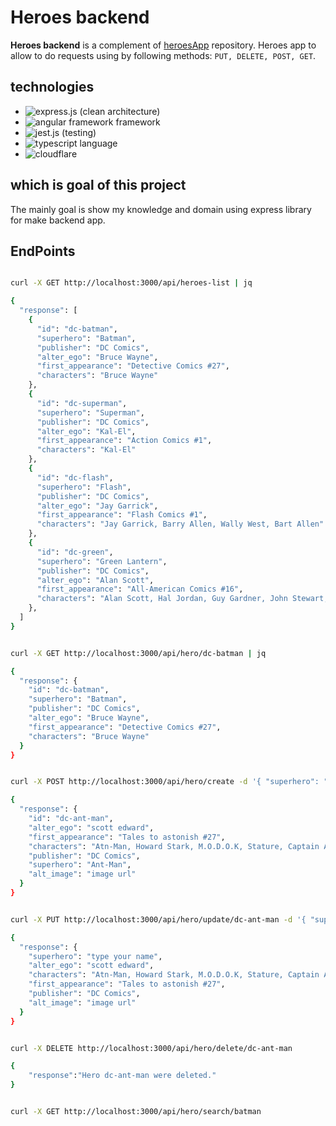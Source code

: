 # Heroes backend

**Heroes backend** is a complement of [heroesApp](https://git.com/fernandojosemoran/heroes-app) repository.
Heroes app to allow to do requests using by following methods: `PUT, DELETE, POST, GET`.

## technologies

- ![express.js](https://img.shields.io/badge/Express.js-404D59?style=for-the-badge) (clean architecture)
- ![angular framework](https://img.shields.io/badge/Angular-DD0031?style=for-the-badge&logo=angular&logoColor=white) framework
- ![jest.js](https://img.shields.io/badge/Jest-323330?style=for-the-badge&logo=Jest&logoColor=white) (testing)
- ![typescript](https://img.shields.io/badge/TypeScript-007ACC?style=for-the-badge&logo=typescript&logoColor=white) language
- ![cloudflare](https://img.shields.io/badge/claudflare-orange?style=for-the-badge&logo=cloudflare&logoColor=white)

## which is goal of this project

The mainly goal is show my knowledge and domain using express library for make backend app.

## EndPoints

```bash #GET -> /api/heroes-list

curl -X GET http://localhost:3000/api/heroes-list | jq

{
  "response": [
    {
      "id": "dc-batman",
      "superhero": "Batman",
      "publisher": "DC Comics",
      "alter_ego": "Bruce Wayne",
      "first_appearance": "Detective Comics #27",
      "characters": "Bruce Wayne"
    },
    {
      "id": "dc-superman",
      "superhero": "Superman",
      "publisher": "DC Comics",
      "alter_ego": "Kal-El",
      "first_appearance": "Action Comics #1",
      "characters": "Kal-El"
    },
    {
      "id": "dc-flash",
      "superhero": "Flash",
      "publisher": "DC Comics",
      "alter_ego": "Jay Garrick",
      "first_appearance": "Flash Comics #1",
      "characters": "Jay Garrick, Barry Allen, Wally West, Bart Allen"
    },
    {
      "id": "dc-green",
      "superhero": "Green Lantern",
      "publisher": "DC Comics",
      "alter_ego": "Alan Scott",
      "first_appearance": "All-American Comics #16",
      "characters": "Alan Scott, Hal Jordan, Guy Gardner, John Stewart, Kyle Raynor, Jade, Sinestro, Simon Baz"
    },
  ]
}

```

```bash #GET -> /api/hero/:id

curl -X GET http://localhost:3000/api/hero/dc-batman | jq

{
  "response": {
    "id": "dc-batman",
    "superhero": "Batman",
    "publisher": "DC Comics",
    "alter_ego": "Bruce Wayne",
    "first_appearance": "Detective Comics #27",
    "characters": "Bruce Wayne"
  }
}

```

```bash #POST -> /api/hero/create

curl -X POST http://localhost:3000/api/hero/create -d '{ "superhero": "Ant-Man", "publisher": "DC Comics", "alter_ego": "scott edward", "first_appearance": "Tales to astonish #27", "characters": "Atn-Man, Howard Stark, M.O.D.O.K, Stature, Captain America", "alt_image": "image url" }' -H "Content-Type: application/json" | jq

{
  "response": {
    "id": "dc-ant-man",
    "alter_ego": "scott edward",
    "first_appearance": "Tales to astonish #27",
    "characters": "Atn-Man, Howard Stark, M.O.D.O.K, Stature, Captain America",
    "publisher": "DC Comics",
    "superhero": "Ant-Man",
    "alt_image": "image url"
  }
}

```

```bash #PUT -> /api/hero/update/:id

curl -X PUT http://localhost:3000/api/hero/update/dc-ant-man -d '{ "superhero": "type your name", "publisher": "DC Comics", "alter_ego": "scott edward", "first_appearance": "Tales to astonish #27", "characters": "Atn-Man, Howard Stark, M.O.D.O.K, Stature, Captain America", "alt_image": "image url" }' -H "Content-Type: application/json" | jq

{
  "response": {
    "superhero": "type your name",
    "alter_ego": "scott edward",
    "characters": "Atn-Man, Howard Stark, M.O.D.O.K, Stature, Captain America",
    "first_appearance": "Tales to astonish #27",
    "publisher": "DC Comics",
    "alt_image": "image url"
  }
}

```

```bash #DELETE -> /api/hero/delete/:id

curl -X DELETE http://localhost:3000/api/hero/delete/dc-ant-man

{
    "response":"Hero dc-ant-man were deleted."
}

```

```bash #GET -> /api/hero/search/:superhero

curl -X GET http://localhost:3000/api/hero/search/batman

```
